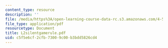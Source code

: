 ```yaml
---
content_type: resource
description: ''
file: /media/https%3A/open-learning-course-data-rc.s3.amazonaws.com/4-580-inquiry-into-computation-and-design-fall-2006/c5f5e6cf2cfb73009c00b3bdd5826cd4_L2silentgamerule.pdf
file_type: application/pdf
resourcetype: Document
title: L2silentgamerule.pdf
uid: c5f5e6cf-2cfb-7300-9c00-b3bdd5826cd4
---
```

